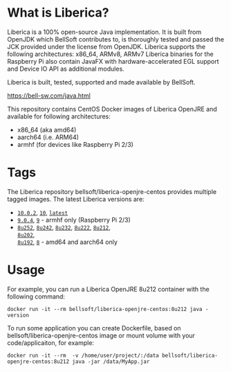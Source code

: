 # What is Liberica?

Liberica is a 100% open-source Java implementation.
It is built from OpenJDK which BellSoft contributes to, is thoroughly
tested and passed the JCK provided under the license from OpenJDK.
Liberica supports the following architectures: x86_64, ARMv8, ARMv7
Liberica binaries for the Raspberry Pi also contain JavaFX with hardware-accelerated EGL support and Device IO API as additional modules.

Liberica is built, tested, supported and made available by BellSoft.

https://bell-sw.com/java.html

This repository contains CentOS Docker images of Liberica OpenJRE and available for following architectures:
* x86_64 (aka amd64)
* aarch64 (i.e. ARM64)
* armhf (for devices like Raspberry Pi 2/3)

# Tags

The Liberica repository bellsoft/liberica-openjre-centos provides multiple tagged images. The latest Liberica versions are:

* [`10.0.2`](https://github.com/bell-sw/Liberica/blob/master/docker/repos/liberica-openjre-centos/old/10.0.2/Dockerfile), 
[`10`](https://github.com/bell-sw/Liberica/blob/master/docker/repos/liberica-openjre-centos/old/10.0.2/Dockerfile), 
[`latest`](https://github.com/bell-sw/Liberica/blob/master/docker/repos/liberica-openjre-centos/old/10.0.2/Dockerfile)
* [`9.0.4`](https://github.com/bell-sw/Liberica/blob/master/docker/repos/liberica-openjre-centos/old/9.0.4/Dockerfile), 
[`9`](https://github.com/bell-sw/Liberica/blob/master/docker/repos/liberica-openjre-centos/old/9.0.4/Dockerfile) - armhf only (Raspberry Pi 2/3)
* [`8u252`](https://github.com/bell-sw/Liberica/blob/master/docker/repos/liberica-openjre-centos/8/Dockerfile), 
[`8u242`](https://github.com/bell-sw/Liberica/blob/master/docker/repos/liberica-openjre-centos/old/8u242/Dockerfile), 
[`8u232`](https://github.com/bell-sw/Liberica/blob/master/docker/repos/liberica-openjre-centos/old/8u232/Dockerfile), 
[`8u222`](https://github.com/bell-sw/Liberica/blob/master/docker/repos/liberica-openjre-centos/old/8u222/Dockerfile), 
[`8u212`](https://github.com/bell-sw/Liberica/blob/master/docker/repos/liberica-openjre-centos/old/8u212/Dockerfile),  
[`8u202`](https://github.com/bell-sw/Liberica/blob/master/docker/repos/liberica-openjre-centos/old/8u202/Dockerfile),  
[`8u192`](https://github.com/bell-sw/Liberica/blob/master/docker/repos/liberica-openjre-centos/old/8u192/Dockerfile), 
[`8`](https://github.com/bell-sw/Liberica/blob/master/docker/repos/liberica-openjre-centos/8/Dockerfile) - amd64 and aarch64 only

# Usage

For example, you can run a Liberica OpenJRE 8u212 container with the following command:

 `docker run -it --rm bellsoft/liberica-openjre-centos:8u212 java -version`

To run some application you can create Dockerfile, based on bellsoft/liberica-openjre-centos image or mount volume with your code/applicaiton, for example:

 `docker run -it --rm  -v /home/user/project/:/data bellsoft/liberica-openjre-centos:8u212 java -jar /data/MyApp.jar`
